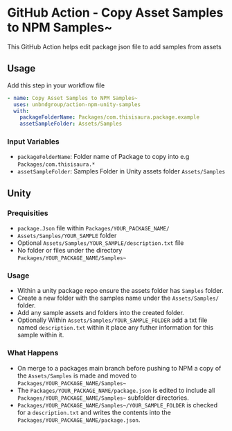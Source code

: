 # GitHub Action - Copy Asset Samples to NPM Samples~
This GitHub Action helps edit package json file to add samples from assets

## Usage

Add this step in your workflow file
```yaml
- name: Copy Asset Samples to NPM Samples~
  uses: unbndgroup/action-npm-unity-samples
  with:
    packageFolderName: Packages/com.thisisaura.package.example
    assetSampleFolder: Assets/Samples
```
### Input Variables

- `packageFolderName`: Folder name of Package to copy into e.g `Packages/com.thisisaura.*`
- `assetSampleFolder`: Samples Folder in Unity assets folder `Assets/Samples`

## Unity
### Prequisities

+ `package.Json` file within `Packages/YOUR_PACKAGE_NAME/`
+ `Assets/Samples/YOUR_SAMPLE` folder
+ Optional `Assets/Samples/YOUR_SAMPLE/description.txt` file
+ No folder or files under the directory `Packages/YOUR_PACKAGE_NAME/Samples~`

### Usage

+ Within a unity package repo ensure the assets folder has `Samples` folder.
+ Create a new folder with the samples name under the `Assets/Samples/` folder.
+ Add any sample assets and folders into the created folder.
+ Optionally Within `Assets/Samples/YOUR_SAMPLE_FOLDER` add a txt file named `description.txt` within it place any futher information for this sample within it. 

### What Happens

+ On merge to a packages main branch before pushing to NPM a copy of the `Assets/Samples` is made and moved to `Packages/YOUR_PACKAGE_NAME/Samples~` 
+ The `Packages/YOUR_PACKAGE_NAME/package.json` is edited to include all `Packages/YOUR_PACKAGE_NAME/Samples~` subfolder directories.
+ `Packages/YOUR_PACKAGE_NAME/Samples~/YOUR_SAMPLE_FOLDER` is checked for a `description.txt` and writes the contents into the `Packages/YOUR_PACKAGE_NAME/package.json`.






